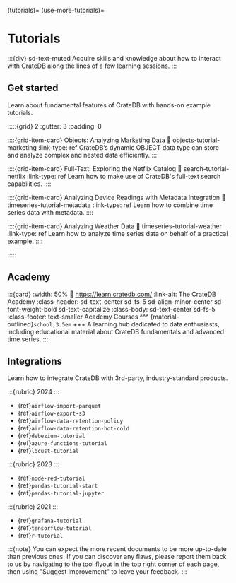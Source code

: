 (tutorials)=
(use-more-tutorials)=

# Tutorials

:::{div} sd-text-muted
Acquire skills and knowledge about how to interact with CrateDB along
the lines of a few learning sessions.
:::


## Get started

Learn about fundamental features of CrateDB with hands-on example tutorials.

:::::{grid} 2
:gutter: 3
:padding: 0

::::{grid-item-card} Objects: Analyzing Marketing Data
:link: objects-tutorial-marketing
:link-type: ref
CrateDB’s dynamic OBJECT data type can store and analyze complex and nested data efficiently.
::::

::::{grid-item-card} Full-Text: Exploring the Netflix Catalog
:link: search-tutorial-netflix
:link-type: ref
Learn how to make use of CrateDB's full-text search capabilities.
::::

::::{grid-item-card} Analyzing Device Readings with Metadata Integration
:link: timeseries-tutorial-metadata
:link-type: ref
Learn how to combine time series data with metadata.
::::

::::{grid-item-card} Analyzing Weather Data
:link: timeseries-tutorial-weather
:link-type: ref
Learn how to analyze time series data on behalf of a practical example.
::::

:::::


## Academy

:::{card}
:width: 50%
:link: https://learn.cratedb.com/
:link-alt: The CrateDB Academy
:class-header: sd-text-center sd-fs-5 sd-align-minor-center sd-font-weight-bold sd-text-capitalize
:class-body: sd-text-center sd-fs-5
:class-footer: text-smaller
Academy Courses
^^^
{material-outlined}`school;3.5em`
+++
A learning hub dedicated to data enthusiasts, including educational material
about CrateDB fundamentals and advanced time series.
:::


## Integrations

Learn how to integrate CrateDB with 3rd-party, industry-standard products.

:::{rubric} 2024
:::
- {ref}`airflow-import-parquet`
- {ref}`airflow-export-s3`
- {ref}`airflow-data-retention-policy`
- {ref}`airflow-data-retention-hot-cold`
- {ref}`debezium-tutorial`
- {ref}`azure-functions-tutorial`
- {ref}`locust-tutorial`

:::{rubric} 2023
:::
- {ref}`node-red-tutorial`
- {ref}`pandas-tutorial-start`
- {ref}`pandas-tutorial-jupyter`

:::{rubric} 2021
:::
- {ref}`grafana-tutorial`
- {ref}`tensorflow-tutorial`
- {ref}`r-tutorial`


:::{note}
You can expect the more recent documents to be more up-to-date than previous
ones. If you can discover any flaws, please report them back to us by
navigating to the tool flyout in the top right corner of each page,
then using "Suggest improvement" to leave your feedback.
:::
